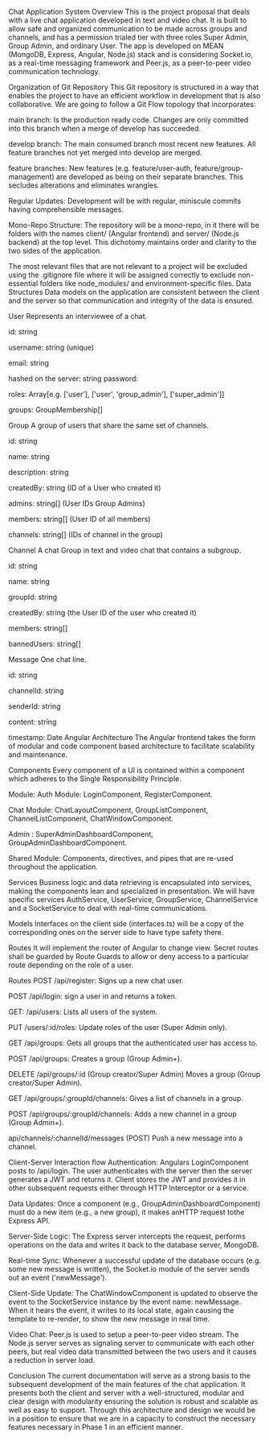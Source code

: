 Chat Application
System Overview
This is the project proposal that deals with a live chat application developed in text and video chat. It is built to allow safe and organized communication to be made across groups and channels, and has a permission trialed tier with three roles Super Admin, Group Admin, and ordinary User. The app is developed on MEAN (MongoDB, Express, Angular, Node.js) stack and is considering Socket.io, as a real-time messaging framework and Peer.js, as a peer-to-peer video communication technology.

Organization of Git Repository
This Git repository is structured in a way that enables the project to have an efficient workflow in development that is also collaborative. We are going to follow a Git Flow topology that incorporates:

main branch: Is the production ready code. Changes are only committed into this branch when a merge of develop has succeeded.

develop branch: The main consumed branch most recent new features. All feature branches not yet merged into develop are merged.

feature branches: New features (e.g. feature/user-auth, feature/group-management) are developed as being on their separate branches. This secludes alterations and eliminates wrangles.

Regular Updates: Development will be with regular, miniscule commits having comprehensible messages.

Mono-Repo Structure: The repository will be a mono-repo, in it there will be folders with the names client/ (Angular frontend) and server/ (Node.js backend) at the top level. This dichotomy maintains order and clarity to the two sides of the application.

The most relevant files that are not relevant to a project will be excluded using the .gitignore file where it will be assigned correctly to exclude non-essential folders like node_modules/ and environment-specific files.
Data Structures
Data models on the application are consistent between the client and the server so that communication and integrity of the data is ensured.

User
Represents an interviewee of a chat.

id: string

username: string (unique)

email: string

hashed on the server: string password:

roles: Array<string>[e.g. ['user'], ['user', 'group_admin'], ['super_admin']]

groups: GroupMembership[]

Group
A group of users that share the same set of channels.

id: string

name: string

description: string

createdBy: string (ID of a User who created it)

admins: string[] (User IDs Group Admins)

members: string[] (User ID of all members)

channels: string[] (IDs of channel in the group)

Channel
A chat Group in text and video chat that contains a subgroup.

id: string

name: string

groupId: string

createdBy: string (the User ID of the user who created it)

members: string[]

bannedUsers: string[]

Message
One chat line.

id: string

channelId: string

senderId: string

content: string

timestamp: Date
Angular Architecture
The Angular frontend takes the form of modular and code component based architecture to facilitate scalability and maintenance.

Components
Every component of a UI is contained within a component which adheres to the Single Responsibility Principle.

Module: Auth Module: LoginComponent, RegisterComponent.

Chat Module: ChatLayoutComponent, GroupListComponent, ChannelListComponent, ChatWindowComponent.

Admin : SuperAdminDashboardComponent, GroupAdminDashboardComponent.

Shared Module: Components, directives, and pipes that are re-used throughout the application.

Services
Business logic and data retrieving is encapsulated into services, making the components lean and specialized in presentation. We will have specific services AuthService, UserService, GroupService, ChannelService and a SocketService to deal with real-time communications.

Models
Interfaces on the client side (interfaces.ts) will be a copy of the corresponding ones on the server side to have type safety there.

Routes
It will implement the router of Angular to change view. Secret routes shall be guarded by Route Guards to allow or deny access to a particular route depending on the role of a user.

Routes
POST /api/register: Signs up a new chat user.

POST /api/login: sign a user in and returns a token.

GET: /api/users: Lists all users of the system.

PUT /users/:id/roles: Update roles of the user (Super Admin only).

GET /api/groups: Gets all groups that the authenticated user has access to.

POST /api/groups: Creates a group (Group Admin+).

DELETE /api/groups/:id (Group creator/Super Admin) Moves a group (Group creator/Super Admin).

GET /api/groups/:groupId/channels: Gives a list of channels in a group.

POST /api/groups/:groupId/channels: Adds a new channel in a group (Group Admin+).

api/channels/:channelId/messages (POST) Push a new message into a channel.

Client-Server Interaction flow
Authentication: Angulars LoginComponent posts to /api/login. The user authenticates with the server then the server generates a JWT and returns it. Client stores the JWT and provides it in other subsequent requests either through HTTP Interceptor or a service.

Data Updates: Once a component (e.g., GroupAdminDashboardComponent) must do a new item (e.g., a new group), it makes anHTTP request tothe Express API.

Server-Side Logic: The Express server intercepts the request, performs operations on the data and writes it back to the database server, MongoDB.

Real-time Sync: Whenever a successful update of the database occurs (e.g. some new message is written), the Socket.io module of the server sends out an event ('newMessage').

Client-Side Update:
 The ChatWindowComponent is updated to observe the event to the SocketService instance by the event name: newMessage. When it hears the event, it writes to its local state, again causing the template to re-render, to show the new message in real time.

Video Chat: Peer.js is used to setup a peer-to-peer video stream. The Node.js server serves as signaling server to communicate with each other peers, but real video data transmitted between the two users and it causes a reduction in server load.

Conclusion
The current documentation will serve as a strong basis to the subsequent development of the main features of the chat application. It presents both the client and server with a well-structured, modular and clear design with modularity ensuring the solution is robust and scalable as well as easy to support. Through this architecture and design we would be in a position to ensure that we are in a capacity to construct the necessary features necessary in Phase 1 in an efficient manner.
